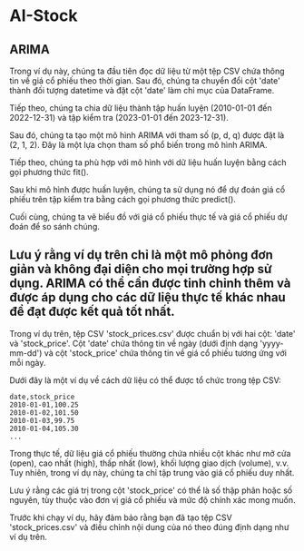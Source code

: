 # AI-Stock
ARIMA
----------
Trong ví dụ này, chúng ta đầu tiên đọc dữ liệu từ một tệp CSV chứa thông tin về giá cổ phiếu theo thời gian. Sau đó, chúng ta chuyển đổi cột 'date' thành đối tượng datetime và đặt cột 'date' làm chỉ mục của DataFrame.

Tiếp theo, chúng ta chia dữ liệu thành tập huấn luyện (2010-01-01 đến 2022-12-31) và tập kiểm tra (2023-01-01 đến 2023-12-31).

Sau đó, chúng ta tạo một mô hình ARIMA với tham số (p, d, q) được đặt là (2, 1, 2). Đây là một lựa chọn tham số phổ biến trong mô hình ARIMA.

Tiếp theo, chúng ta phù hợp với mô hình với dữ liệu huấn luyện bằng cách gọi phương thức fit().

Sau khi mô hình được huấn luyện, chúng ta sử dụng nó để dự đoán giá cổ phiếu trên tập kiểm tra bằng cách gọi phương thức predict().

Cuối cùng, chúng ta vẽ biểu đồ với giá cổ phiếu thực tế và giá cổ phiếu dự đoán để so sánh chúng.

Lưu ý rằng ví dụ trên chỉ là một mô phỏng đơn giản và không đại diện cho mọi trường hợp sử dụng. ARIMA có thể cần được tinh chỉnh thêm và được áp dụng cho các dữ liệu thực tế khác nhau để đạt được kết quả tốt nhất.
----------
Trong ví dụ trên, tệp CSV 'stock_prices.csv' được chuẩn bị với hai cột: 'date' và 'stock_price'. Cột 'date' chứa thông tin về ngày (dưới định dạng 'yyyy-mm-dd') và cột 'stock_price' chứa thông tin về giá cổ phiếu tương ứng với mỗi ngày.

Dưới đây là một ví dụ về cách dữ liệu có thể được tổ chức trong tệp CSV:

```
date,stock_price
2010-01-01,100.25
2010-01-02,101.50
2010-01-03,99.75
2010-01-04,105.30
...
```

Trong thực tế, dữ liệu giá cổ phiếu thường chứa nhiều cột khác như mở cửa (open), cao nhất (high), thấp nhất (low), khối lượng giao dịch (volume), v.v. Tuy nhiên, trong ví dụ này, chúng ta chỉ tập trung vào giá cổ phiếu duy nhất.

Lưu ý rằng các giá trị trong cột 'stock_price' có thể là số thập phân hoặc số nguyên, tùy thuộc vào đơn vị giá cổ phiếu và mức độ chính xác mong muốn.

Trước khi chạy ví dụ, hãy đảm bảo rằng bạn đã tạo tệp CSV 'stock_prices.csv' và điều chỉnh nội dung của nó theo đúng định dạng như ví dụ trên.
